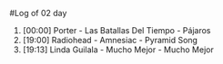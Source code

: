 #Log of 02 day

1. [00:00] Porter - Las Batallas Del Tiempo - Pájaros
1. [19:00] Radiohead - Amnesiac - Pyramid Song
1. [19:13] Linda Guilala - Mucho Mejor - Mucho Mejor

